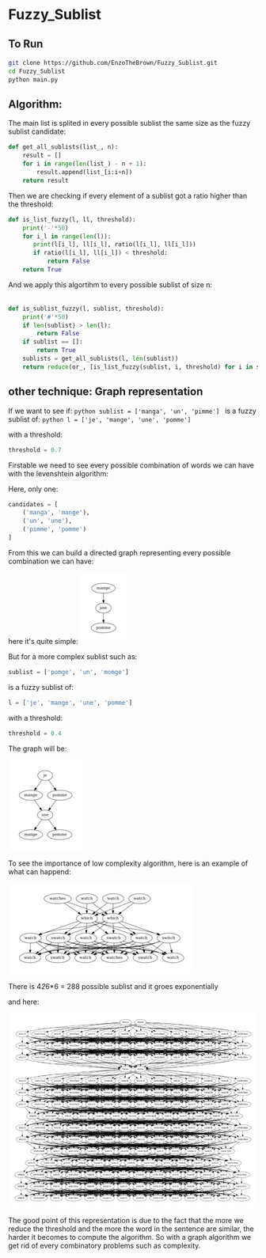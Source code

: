 # Fuzzy_Sublist 

## To Run
```bash
git clone https://github.com/EnzoTheBrown/Fuzzy_Sublist.git
cd Fuzzy_Sublist
python main.py
```


## Algorithm:

The main list is splited in every possible sublist the same size as the fuzzy sublist candidate:


```python
def get_all_sublists(list_, n):
    result = []
    for i in range(len(list_) - n + 1):
        result.append(list_[i:i+n])
    return result
```

Then we are checking if every element of a sublist got a ratio higher than the threshold:

```python
def is_list_fuzzy(l, ll, threshold):
    print('-'*50)
    for i_l in range(len(l)):
       print(l[i_l], ll[i_l], ratio(l[i_l], ll[i_l]))
       if ratio(l[i_l], ll[i_l]) < threshold:
           return False
    return True

```

And we apply this algortihm to every possible sublist of size n:

```python

def is_sublist_fuzzy(l, sublist, threshold):
    print('#'*50)
    if len(sublist) > len(l):
        return False
    if sublist == []:
        return True
    sublists = get_all_sublists(l, len(sublist))
    return reduce(or_, [is_list_fuzzy(sublist, i, threshold) for i in sublists], False)

```







## other technique: Graph representation

If we want to see if: ```python sublist = ['manga', 'un', 'pimme'] ``` is a fuzzy sublist of: ```python l = ['je', 'mange', 'une', 'pomme'] ```

with a threshold:
```python
threshold = 0.7
```

Firstable we need to see every possible combination of words we can have with the levenshtein algorithm:

Here, only one:

```python
candidates = [
    ('manga', 'mange'),
    ('un', 'une'),
    ('pimme', 'pomme')
]
```

From this we can build a directed graph representing every possible combination we can have:

here it's quite simple:
![simple_graph](https://github.com/EnzoTheBrown/Fuzzy_Sublist/blob/master/test-output/pomme_simple.gv-1.png?raw=true)

But for a more complex sublist such as:

```python
sublist = ['pomge', 'un', 'momge']
```
is a fuzzy sublist of:
```python
l = ['je', 'mange', 'une', 'pomme']
```

with a threshold:
```python
threshold = 0.4
```

The graph will be:

![complex_graph](https://github.com/EnzoTheBrown/Fuzzy_Sublist/blob/master/test-output/pomme_complex.gv-1.png?raw=true)

To see the importance of low complexity algorithm, here is an example of what can happend:

![which](https://github.com/EnzoTheBrown/Fuzzy_Sublist/blob/master/test-output/which.gv-1.png?raw=true)

There is 4*2*6*6 = 288 possible sublist and it groes exponentially

and here:

![brutal](https://github.com/EnzoTheBrown/Fuzzy_Sublist/blob/master/test-output/brutal.gv-1.png?raw=true)



The good point of this representation is due to the fact that the more we reduce the threshold and the more the word in the sentence are similar, the harder it becomes to compute the algorithm. So with a graph algorithm we get rid of every combinatory problems such as complexity.
